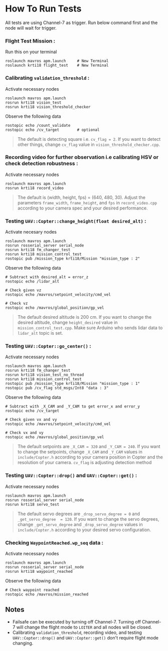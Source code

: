 # How To Run Tests

All tests are using Channel-7 as trigger. Run below command first and the node will wait for trigger.

### Flight Test Mission :
Run this on your terminal
```
roslaunch mavros apm.launch		# New Terminal
roslaunch krti18 flight_test	# New Terminal
```

### Calibrating `validation_threshold` :
Activate necessary nodes
```shell
roslaunch mavros apm.launch
rosrun krti18 vision_test
rosrun krti18 vision_threshold_checker
```
Observe the following data
```shell
rostopic echo /count_validate
rostopic echo /cv_target		# optional
```
> The default is detecting square i.e. `cv_flag = 2`. If you want to detect other things, change `cv_flag` value in `vision_threshold_checker.cpp`.

### Recording video for further observation i.e calibrating HSV or check detection robustness :
Activate necessary nodes
```shell
roslaunch mavros apm.launch
rosrun krti18 record_video
```
> The default is (width, height, fps) = (640, 480, 30). Adjust the parameters `frame_width`, `frame_height`, and `fps` in `record_video.cpp` according to your camera spec and your desired performance.

### Testing `UAV::Copter::change_height(float desired_alt)` :
Activate necesary nodes
```shell
roslaunch mavros apm.launch
rosrun rosserial_server serial_node
rosrun krti18 fm_changer_test
rosrun krti18 mission_control_test
rostopic pub /mission_type krti18/Mission "mission_type : 2"
```
Observe the following data
```shell
# Subtract with desired_alt = error_z
rostopic echo /lidar_alt

# Check given vz
rostopic echo /mavros/setpoint_velocity/cmd_vel

# Check vz
rostopic echo /mavros/global_position/gp_vel
```
> The default desired altitude is 200 cm. If you  want to change the desired altitude, change `height_desired` value in `mission_control_test.cpp`.
> Make sure Arduino who sends lidar data to `lidar_alt` topic is set.

### Testing `UAV::Copter::go_center()` :
Activate necessary nodes
```shell
roslaunch mavros apm.launch
rosrun krti18 fm_changer_test
rosrun krti18 vision_test_no_thread
rosrun krti18 mission_control_test
rostopic pub /mission_type krti18/Mission "mission_type : 1"
rostopic pub /cv_flag std_msgs/Int8 "data : 3"
```
Observe the following data
```shell
# Subtract with _X_CAM and _Y_CAM to get error_x and error_y
rostopic echo /cv_target

# Check given vx and vy
rostopic echo /mavros/setpoint_velocity/cmd_vel

# Check vx and vy
rostopic echo /mavros/global_position/gp_vel
```
> The default setpoints are `_X_CAM = 320` and `_Y_CAM = 240`. If you want to change the setpoints, change `_X_CAM` and `_Y_CAM` values in `include/Copter.h` according to your camera position in Copter and the resolution of your camera.
> `cv_flag` is adjusting detection method

### Testing `UAV::Copter::drop()` and `UAV::Copter::get()` :
Activate necessary nodes
```shell
roslaunch mavros apm.launch
rosrun rosserial_server serial_node
rosrun krti18 servo_test
```
> The default servo degrees are `_drop_servo_degree = 0` and `_get_servo_degree  = 120`. If you want to change the servo degrees, change `_get_servo_degree` and `_drop_servo_degree` values in `include/Copter.h` according to your desired servo configuration.

### Checking `WaypointReached.wp_seq` data :
Activate necessary nodes
```shell
roslaunch mavros apm.launch
rosrun rosserial_server serial_node
rosrun krti18 waypoint_reached
```
Observe the following data
```shell
# Check waypoint reached
rostopic echo /mavros/mission_reached
```

## Notes
- Failsafe can be executed by turning off Channel-7. Turning off Channel-7 will change the flight mode to `LOITER` and all nodes will be closed.
- Calibrating `validation_threshold`, recording video, and testing `UAV::Copter::drop()` and `UAV::Copter::get()` don't require flight mode changing.
